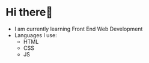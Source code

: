 # **Hi there**👋
 - I am currently learning Front End Web Development
 - Languages I use:
   - HTML
   - CSS
   - JS
